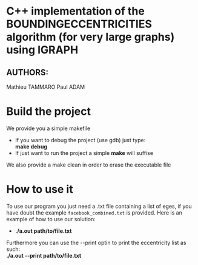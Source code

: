# C++ implementation of the BOUNDINGECCENTRICITIES algorithm (for very large graphs) using IGRAPH

## AUTHORS:

Mathieu TAMMARO
Paul ADAM

# Build the project

We provide you a simple makefile</br>

- If you want to debug the project (use gdb) just type:</br>
	**make debug**
- If just want to run the project a simple **make** will suffise</br>

We also provide a make clean in order to erase the executable file

# How to use it

To use our program you just need a .txt file containing a list of eges,
if you have doubt the example `facebook_combined.txt` is provided. Here is
an example of how to use our solution:</br>
-	**./a.out path/to/file.txt**

Furthermore you can use the --print optin to print the eccentricity list as such:\
	**./a.out --print path/to/file.txt**
